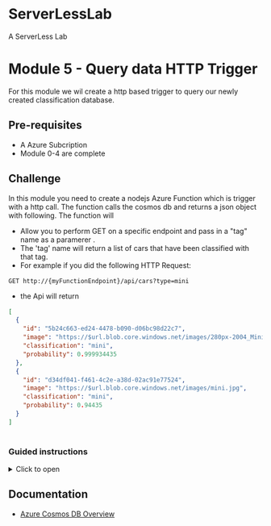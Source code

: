 
# ServerLessLab
A ServerLess Lab



# Module 5 - Query data HTTP Trigger 

For this module we wil create a http based trigger to query our newly created classification database.


## Pre-requisites 
* A Azure Subcription 
* Module 0-4 are complete 
## Challenge 
In this module you need to create a nodejs Azure Function which is trigger with a http call. The function calls the cosmos db and returns a json object with following. The function will 
* Allow you to perform  GET on a specific endpoint and pass in a "tag" name as a paramerer . 
* The 'tag' name will return a list of cars that have been classified with that tag. 
*  For example if you did the following HTTP Request:
```
GET http://{myFunctionEndpoint}/api/cars?type=mini
```
* the Api will return 
```json
[
  {
    "id": "5b24c663-ed24-4478-b090-d06bc98d22c7",
    "image": "https://$url.blob.core.windows.net/images/280px-2004_Mini_Cooper_1.6.jpg",
    "classification": "mini",
    "probability": 0.999934435
  },
  {
    "id": "d34df041-f461-4c2e-a38d-02ac91e77524",
    "image": "https://$url.blob.core.windows.net/images/mini.jpg",
    "classification": "mini",
    "probability": 0.94435
  }
]
 
```
### Guided instructions

<details><summary>Click to open</summary><p>

### Create HTTP Trigger Function 
1.	Click on “Resource Groups” and select your created rg
1.	Click on your Function
1.	Click on “+ New Function” button
1.	Select "HTTP Trigger"
1.  A dialog appears 
    * Set name of fucntion to "cars". this will be also the endpoint you access your https service from 
    * set Authorization level to "Anonymous"
    * ![ddd](/module5/CreateHttpFunction.png)
1. A default http function will be created. You can test  this functionality by calling the function url which can be found under in the top of the fucntion
![ddd](/module5/testfucntion.png) 

### Create Cosmos Input Binding
in this step we will bind the http trigger fetch input from  our cosmos db. This transparently will call to the database a fetch for data from the cosmos db and feed it as input to our function. 
1.	Under your newly created function,"Cars", select "Integrate"
1.  Create a new CosmosDB input binding. This binding will fetch data stored in cosmos db from the previous step 
    *  ![ddd](/module5/createbinding.png)
1. Configure the following input bindings settings 
    * Collection name: This is the collection name you configured in [Step 9 in module 3](/module3.md)
    * Database Name: This is the database name you configured in [Step 8 in module 3](/module3.md)
    * CosmosDB acccount connection: Configure the cosmosdb connection string. click "add new" to select the cosmos db from module3
    * SQl Query: This is the query that is used to fetch data stored in cosmosdb. Add "Select * from images i where i.tasg = {tag}"
    * Ensure that Document Parameter name is "inputDocument"
    * ![ddd](/module5/Cosmostinputbinding.png)
1. update the index.js script with the following code 
```javascript

function CarClassification(id, image,classification, probability){
    this.id = id;
    this.image= image; 
    this.classification = classification;
    this.probability = probability
}
module.exports = async function (context, req, inputDocument) {
    context.log('JavaScript HTTP trigger function processed a request. with tag='+req.query.tag);
    var classifications = []; 
    for(let val of inputDocument) {
      classifications.push(new CarClassification(val.id, val.image, val.tag, val.probability ) )
    }
    context.res = {
      status: 200,
      body: JSON.stringify( classifications),
      headers: { 'Content-Type': 'application/json' }
    };
    context.done(null,context.res);
}; 


```

1. Now you should be able to test the function. Find the functions URL and add the tag parameter to the url 
    * https://customvisioncardetection.azurewebsites.net/api/cars2?tag=mini 


</p></details>


## Documentation
* [Azure Cosmos DB Overview](https://docs.microsoft.com/en-us/azure/cosmos-db/introduction)
